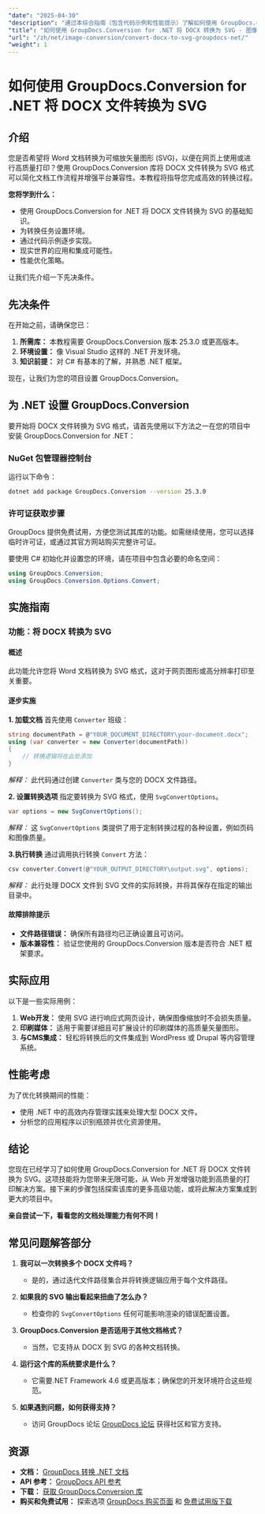 ```yaml
---
"date": "2025-04-30"
"description": "通过本综合指南（包含代码示例和性能提示）了解如何使用 GroupDocs.Conversion for .NET 将 Word 文档 (DOCX) 转换为 SVG 格式。"
"title": "如何使用 GroupDocs.Conversion for .NET 将 DOCX 转换为 SVG - 图像转换教程"
"url": "/zh/net/image-conversion/convert-docx-to-svg-groupdocs-net/"
"weight": 1
---
```


# 如何使用 GroupDocs.Conversion for .NET 将 DOCX 文件转换为 SVG

## 介绍

您是否希望将 Word 文档转换为可缩放矢量图形 (SVG)，以便在网页上使用或进行高质量打印？使用 GroupDocs.Conversion 库将 DOCX 文件转换为 SVG 格式可以简化文档工作流程并增强平台兼容性。本教程将指导您完成高效的转换过程。

**您将学到什么：**
- 使用 GroupDocs.Conversion for .NET 将 DOCX 文件转换为 SVG 的基础知识。
- 为转换任务设置环境。
- 通过代码示例逐步实现。
- 现实世界的应用和集成可能性。
- 性能优化策略。

让我们先介绍一下先决条件。

## 先决条件

在开始之前，请确保您已：
1. **所需库：** 本教程需要 GroupDocs.Conversion 版本 25.3.0 或更高版本。
2. **环境设置：** 像 Visual Studio 这样的 .NET 开发环境。
3. **知识前提：** 对 C# 有基本的了解，并熟悉 .NET 框架。

现在，让我们为您的项目设置 GroupDocs.Conversion。

## 为 .NET 设置 GroupDocs.Conversion

要开始将 DOCX 文件转换为 SVG 格式，请首先使用以下方法之一在您的项目中安装 GroupDocs.Conversion for .NET：

### NuGet 包管理器控制台
运行以下命令：
```bash
dotnet add package GroupDocs.Conversion --version 25.3.0
```

### 许可证获取步骤

GroupDocs 提供免费试用，方便您测试其库的功能。如需继续使用，您可以选择临时许可证，或通过其官方网站购买完整许可证。

要使用 C# 初始化并设置您的环境，请在项目中包含必要的命名空间：

```csharp
using GroupDocs.Conversion;
using GroupDocs.Conversion.Options.Convert;
```

## 实施指南

### 功能：将 DOCX 转换为 SVG

#### 概述

此功能允许您将 Word 文档转换为 SVG 格式，这对于网页图形或高分辨率打印至关重要。

#### 逐步实施

**1. 加载文档**
首先使用 `Converter` 班级：

```csharp
string documentPath = @"YOUR_DOCUMENT_DIRECTORY\your-document.docx";
using (var converter = new Converter(documentPath))
{
    // 转换逻辑将在此处添加
}
```
*解释：* 此代码通过创建 `Converter` 类与您的 DOCX 文件路径。

**2. 设置转换选项**
指定要转换为 SVG 格式，使用 `SvgConvertOptions`。

```csharp
var options = new SvgConvertOptions();
```
*解释：* 这 `SvgConvertOptions` 类提供了用于定制转换过程的各种设置，例如页码和图像质量。

**3.执行转换**
通过调用执行转换 `Convert` 方法：

```csharp
csv converter.Convert(@"YOUR_OUTPUT_DIRECTORY\output.svg", options);
```
*解释：* 此行处理 DOCX 文件到 SVG 文件的实际转换，并将其保存在指定的输出目录中。

#### 故障排除提示
- **文件路径错误：** 确保所有路径均已正确设置且可访问。
- **版本兼容性：** 验证您使用的 GroupDocs.Conversion 版本是否符合 .NET 框架要求。

## 实际应用

以下是一些实际用例：
1. **Web开发：** 使用 SVG 进行响应式网页设计，确保图像缩放时不会损失质量。
2. **印刷媒体：** 适用于需要详细且可扩展设计的印刷媒体的高质量矢量图形。
3. **与CMS集成：** 轻松将转换后的文件集成到 WordPress 或 Drupal 等内容管理系统。

## 性能考虑

为了优化转换期间的性能：
- 使用 .NET 中的高效内存管理实践来处理大型 DOCX 文件。
- 分析您的应用程序以识别瓶颈并优化资源使用。

## 结论

您现在已经学习了如何使用 GroupDocs.Conversion for .NET 将 DOCX 文件转换为 SVG。这项技能将为您带来无限可能，从 Web 开发增强功能到高质量的打印解决方案。接下来的步骤包括探索该库的更多高级功能，或将此解决方案集成到更大的项目中。

**亲自尝试一下，看看您的文档处理能力有何不同！**

## 常见问题解答部分

1. **我可以一次转换多个 DOCX 文件吗？**
   - 是的，通过迭代文件路径集合并将转换逻辑应用于每个文件路径。
   
2. **如果我的 SVG 输出看起来扭曲了怎么办？**
   - 检查你的 `SvgConvertOptions` 任何可能影响渲染的错误配置设置。

3. **GroupDocs.Conversion 是否适用于其他文档格式？**
   - 当然，它支持从 DOCX 到 SVG 的各种文档转换。

4. **运行这个库的系统要求是什么？**
   - 它需要.NET Framework 4.6 或更高版本；确保您的开发环境符合这些规范。

5. **如果遇到问题，如何获得支持？**
   - 访问 GroupDocs 论坛 [GroupDocs 论坛](https://forum.groupdocs.com/c/conversion/10) 获得社区和官方支持。

## 资源

- **文档：** [GroupDocs 转换 .NET 文档](https://docs.groupdocs.com/conversion/net/)
- **API 参考：** [GroupDocs API 参考](https://reference.groupdocs.com/conversion/net/)
- **下载：** [获取 GroupDocs.Conversion 库](https://releases.groupdocs.com/conversion/net/)
- **购买和免费试用：** 探索选项 [GroupDocs 购买页面](https://purchase.groupdocs.com/buy) 和 [免费试用版下载](https://releases.groupdocs.com/conversion/net/)
